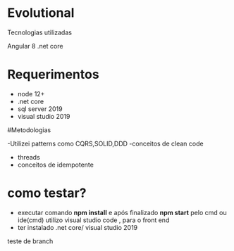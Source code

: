 # Evolutional

Tecnologias utilizadas

Angular 8
.net core

# Requerimentos

- node 12+
- .net core
- sql server 2019
- visual studio 2019

#Metodologias

-Utilizei patterns como CQRS,SOLID,DDD
-conceitos de clean code
- threads
- conceitos de idempotente


# como testar?

- executar comando **npm install** e após finalizado **npm start** pelo cmd ou ide(cmd) utilizo visual studio code , para o front end
- ter instalado .net core/ visual studio 2019

teste de branch
